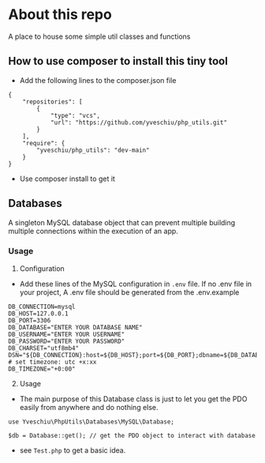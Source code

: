 # About this repo
A place to house some simple util classes and functions

## How to use composer to install this tiny tool
- Add the following lines to the composer.json file
```
{
    "repositories": [
        {
            "type": "vcs",
            "url": "https://github.com/yveschiu/php_utils.git"
        }
    ],
    "require": {
        "yveschiu/php_utils": "dev-main"
    }
}
```
- Use composer install to get it


## Databases
A singleton MySQL database object that can prevent multiple building multiple connections within the execution of an app.

### Usage
1. Configuration
- Add these lines of the MySQL configuration in `.env` file. If no .env file in your project, A .env file should be generated from the .env.example
```
DB_CONNECTION=mysql
DB_HOST=127.0.0.1
DB_PORT=3306
DB_DATABASE="ENTER YOUR DATABASE NAME"
DB_USERNAME="ENTER YOUR USERNAME"
DB_PASSWORD="ENTER YOUR PASSWORD"
DB_CHARSET="utf8mb4"
DSN="${DB_CONNECTION}:host=${DB_HOST};port=${DB_PORT};dbname=${DB_DATABASE};charset=${DB_CHARSET};"
# set timezone: utc +x:xx
DB_TIMEZONE="+0:00"
```
2. Usage
- The main purpose of this Database class is just to let you get the PDO easily from anywhere and do nothing else.
```
use Yveschiu\PhpUtils\Databases\MySQL\Database;

$db = Database::get(); // get the PDO object to interact with database
```
- see `Test.php` to get a basic idea.
